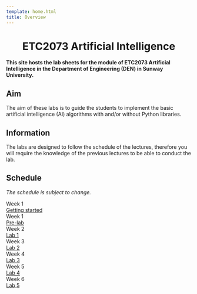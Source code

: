 ```yaml
---
template: home.html
title: Overview
---
```


<h1 style="text-align: center">ETC2073 Artificial Intelligence</h1>

**This site hosts the lab sheets for the module of ETC2073 Artificial Intelligence in the Department of Engineering (DEN) in Sunway University.**

## Aim

The aim of these labs is to guide the students to implement the basic artificial intelligence (AI) algorithms with and/or without Python libraries.

## Information

The labs are designed to follow the schedule of the lectures, therefore you will require the knowledge of the previous lectures to be able to conduct the lab.

## Schedule 

*The schedule is subject to change.*

<div class="timeline">
    <div class="container right">
        <div class="date">Week 1</div>
        <div class="content"><a href="./get-start">Getting started</a></div>
    </div>
    <div class="container right">
        <div class="date">Week 1</div>
        <div class="content"><a href="./pre-lab">Pre-lab</a></div>
    </div>
    <div class="container right">
        <div class="date">Week 2</div>
        <div class="content"><a href="./lab1">Lab 1</a></div>
    </div>
    <div class="container right">
        <div class="date">Week 3</div>
        <div class="content"><a href="./lab2">Lab 2</a></div>
    </div>
    <div class="container right">
        <div class="date">Week 4</div>
        <div class="content"><a href="./lab3">Lab 3</a></div>
    </div>
    <div class="container right">
        <div class="date">Week 5</div>
        <div class="content"><a href="./lab4">Lab 4</a></div>
    </div>
    <div class="container right">
        <div class="date">Week 6</div>
        <div class="content"><a href="./lab5">Lab 5</a></div>
    </div>
</div>
